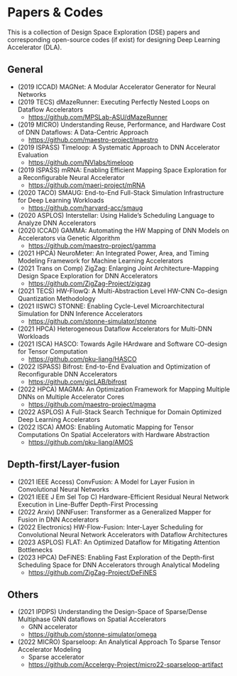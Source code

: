 # Papers & Codes
This is a collection of Design Space Exploration (DSE) papers and corresponding open-source codes (if exist) for designing Deep Learning Accelerator (DLA).

## General
- (2019 ICCAD) MAGNet: A Modular Accelerator Generator for Neural Networks
- (2019 TECS) dMazeRunner: Executing Perfectly Nested Loops on Dataflow Accelerators
  - https://github.com/MPSLab-ASU/dMazeRunner
- (2019 MICRO) Understanding Reuse, Performance, and Hardware Cost of DNN Dataflows: A Data-Centric Approach
   - https://github.com/maestro-project/maestro
- (2019 ISPASS) Timeloop: A Systematic Approach to DNN Accelerator Evaluation  
  - https://github.com/NVlabs/timeloop
- (2019 ISPASS) mRNA: Enabling Efficient Mapping Space Exploration for a Reconfigurable Neural Accelerator
  - https://github.com/maeri-project/mRNA
- (2020 TACO) SMAUG: End-to-End Full-Stack Simulation Infrastructure for Deep Learning Workloads
  - https://github.com/harvard-acc/smaug
- (2020 ASPLOS) Interstellar: Using Halide’s Scheduling Language to Analyze DNN Accelerators
- (2020 ICCAD) GAMMA: Automating the HW Mapping of DNN Models on Accelerators via Genetic Algorithm
  - https://github.com/maestro-project/gamma
- (2021 HPCA) NeuroMeter: An Integrated Power, Area, and Timing Modeling Framework for Machine Learning Accelerators
- (2021 Trans on Comp) ZigZag: Enlarging Joint Architecture-Mapping Design Space Exploration for DNN Accelerators
  - https://github.com/ZigZag-Project/zigzag
- (2021 TECS) HW-FlowQ: A Multi-Abstraction Level HW-CNN Co-design Quantization Methodology
- (2021 IISWC) STONNE: Enabling Cycle-Level Microarchitectural Simulation for DNN Inference Accelerators
  - https://github.com/stonne-simulator/stonne
- (2021 HPCA) Heterogeneous Dataflow Accelerators for Multi-DNN Workloads
- (2021 ISCA) HASCO: Towards Agile HArdware and Software CO-design for Tensor Computation
  - https://github.com/pku-liang/HASCO
- (2022 ISPASS) Bifrost: End-to-End Evaluation and Optimization of Reconfigurable DNN Accelerators
  - https://github.com/gicLAB/bifrost
- (2022 HPCA) MAGMA: An Optimization Framework for Mapping Multiple DNNs on Multiple Accelerator Cores
  - https://github.com/maestro-project/magma
- (2022 ASPLOS) A Full-Stack Search Technique for Domain Optimized Deep Learning Accelerators
- (2022 ISCA) AMOS: Enabling Automatic Mapping for Tensor Computations On Spatial Accelerators with Hardware Abstraction
  - https://github.com/pku-liang/AMOS
## Depth-first/Layer-fusion
- (2021 IEEE Access) ConvFusion: A Model for Layer Fusion in Convolutional Neural Networks
- (2021 IEEE J Em Sel Top C) Hardware-Efficient Residual Neural Network Execution in Line-Buffer Depth-First Processing
- (2022 Arxiv) DNNFuser: Transformer as a Generalized Mapper for Fusion in DNN Accelerators
- (2022 Electronics) HW-Flow-Fusion: Inter-Layer Scheduling for Convolutional Neural Network Accelerators with Dataflow Architectures
- (2023 ASPLOS) FLAT: An Optimized Dataflow for Mitigating Attention Bottlenecks
- (2023 HPCA) DeFiNES: Enabling Fast Exploration of the Depth-first Scheduling Space for DNN Accelerators through Analytical Modeling
  - https://github.com/ZigZag-Project/DeFiNES
## Others
- (2021 IPDPS) Understanding the Design-Space of Sparse/Dense Multiphase GNN dataflows on Spatial Accelerators
  - GNN accelerator
  - https://github.com/stonne-simulator/omega
- (2022 MICRO) Sparseloop: An Analytical Approach To Sparse Tensor Accelerator Modeling
  - Sparse accelerator
  - https://github.com/Accelergy-Project/micro22-sparseloop-artifact